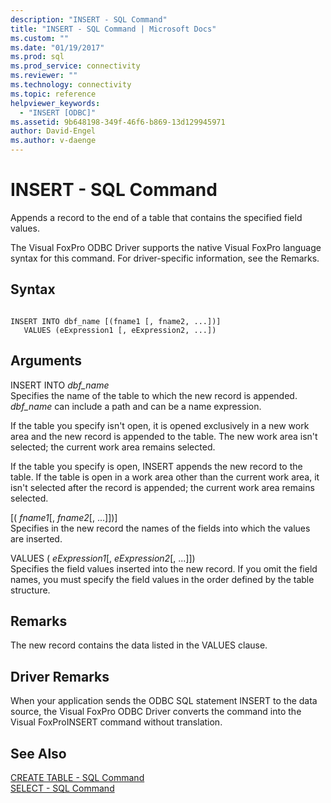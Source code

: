 ```yaml
---
description: "INSERT - SQL Command"
title: "INSERT - SQL Command | Microsoft Docs"
ms.custom: ""
ms.date: "01/19/2017"
ms.prod: sql
ms.prod_service: connectivity
ms.reviewer: ""
ms.technology: connectivity
ms.topic: reference
helpviewer_keywords: 
  - "INSERT [ODBC]"
ms.assetid: 9b648198-349f-46f6-b869-13d129945971
author: David-Engel
ms.author: v-daenge
---
```

# INSERT - SQL Command
Appends a record to the end of a table that contains the specified field values.  
  
 The Visual FoxPro ODBC Driver supports the native Visual FoxPro language syntax for this command. For driver-specific information, see the Remarks.  
  
## Syntax  
  
```  
  
INSERT INTO dbf_name [(fname1 [, fname2, ...])]  
   VALUES (eExpression1 [, eExpression2, ...])  
```  
  
## Arguments  
 INSERT INTO *dbf_name*  
 Specifies the name of the table to which the new record is appended. *dbf_name* can include a path and can be a name expression.  
  
 If the table you specify isn't open, it is opened exclusively in a new work area and the new record is appended to the table. The new work area isn't selected; the current work area remains selected.  
  
 If the table you specify is open, INSERT appends the new record to the table. If the table is open in a work area other than the current work area, it isn't selected after the record is appended; the current work area remains selected.  
  
 [( *fname1*[, *fname2*[, ...]])]  
 Specifies in the new record the names of the fields into which the values are inserted.  
  
 VALUES ( *eExpression1*[, *eExpression2*[, ...]])  
 Specifies the field values inserted into the new record. If you omit the field names, you must specify the field values in the order defined by the table structure.  
  
## Remarks  
 The new record contains the data listed in the VALUES clause.  
  
## Driver Remarks  
 When your application sends the ODBC SQL statement INSERT to the data source, the Visual FoxPro ODBC Driver converts the command into the Visual FoxProINSERT command without translation.  
  
## See Also  
 [CREATE TABLE - SQL Command](../../odbc/microsoft/create-table-sql-command.md)   
 [SELECT - SQL Command](../../odbc/microsoft/select-sql-command.md)
